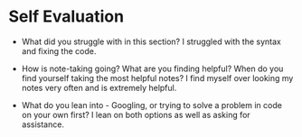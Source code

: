 # Self Evaluation

- What did you struggle with in this section?
I struggled with the syntax and fixing the code.

- How is note-taking going? What are you finding helpful? When do you find yourself taking the most helpful notes?
I find myself over looking my notes very often and is extremely helpful.

- What do you lean into - Googling, or trying to solve a problem in code on your own first?
I lean on both options as well as asking for assistance.

